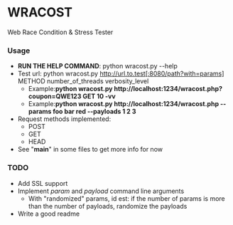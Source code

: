 # WRACOST
Web Race Condition &amp; Stress Tester

### Usage
* **RUN THE HELP COMMAND**: python wracost.py --help
* Test url: python wracost.py http://url.to.test[:8080/path?with=params] METHOD number_of_threads verbosity_level
  * Example:**python wracost.py http://localhost:1234/wracost.php?coupon=QWE123 GET 10 -vv**
  * Example:**python wracost.py http://localhost:1234/wracost.php --params foo bar red --payloads 1 2 3**
* Request methods implemented:
  * POST
  * GET
  * HEAD
* See "__main__" in some files to get more info for now

### TODO
* Add SSL support
* Implement *param* and *payload* command line arguments
  * With "randomized" params, id est: if the number of params is more than the number of payloads, randomize the payloads
* Write a good readme
